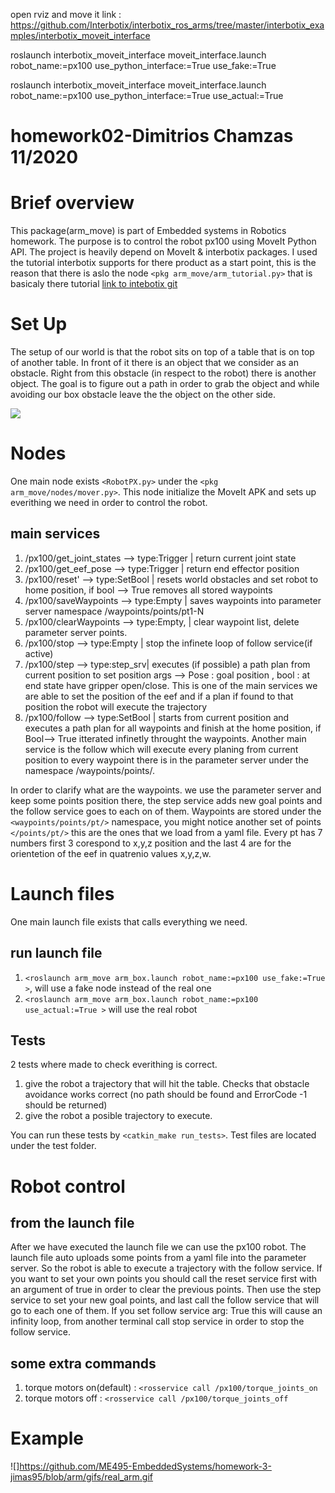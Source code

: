 


open rviz and move it 
link : https://github.com/Interbotix/interbotix_ros_arms/tree/master/interbotix_examples/interbotix_moveit_interface

roslaunch interbotix_moveit_interface moveit_interface.launch robot_name:=px100 use_python_interface:=True use_fake:=True 

roslaunch interbotix_moveit_interface moveit_interface.launch robot_name:=px100 use_python_interface:=True use_actual:=True 




# homework02-Dimitrios Chamzas 11/2020

# Brief overview
This package(arm_move) is part of Embedded systems in Robotics homework.
The purpose is to control the robot px100 using MoveIt Python API.
The project is heavily depend on MoveIt & interbotix packages.
I used the tutorial interbotix supports for there product as a start point, this is the reason that there is aslo the node `<pkg arm_move/arm_tutorial.py>` that is basicaly there tutorial [link to intebotix git](https://github.com/Interbotix/interbotix_ros_arms/tree/master/interbotix_examples/interbotix_moveit_interface)

# Set Up
The setup of our world is that the robot sits on top of a table that is on top of another table. In front of it there is an object that we consider as an obstacle. Right from this obstacle (in respect to the robot) there is another object. The goal is to figure out a path in order to grab the object and while avoiding our box obstacle leave the the object on the other side.

![](https://github.com/ME495-EmbeddedSystems/homework-3-jimas95/blob/arm/gifs/rViz_arm.gif)


# Nodes

One main node exists `<RobotPX.py>` under the `<pkg arm_move/nodes/mover.py>`.
This node initialize the MoveIt APK and sets up everithing we need in order to control the robot.
## main services 

1. /px100/get_joint_states --> type:Trigger | return current joint state
2. /px100/get_eef_pose     --> type:Trigger | return end effector position
3. /px100/reset'           --> type:SetBool | resets world obstacles and set robot to home position, if bool --> True removes all stored waypoints
4. /px100/saveWaypoints    --> type:Empty   | saves waypoints into parameter server namespace /waypoints/points/pt1-N
5. /px100/clearWaypoints   --> type:Empty,  | clear waypoint list, delete parameter server points.
6. /px100/stop             --> type:Empty   | stop the infinete loop of follow service(if active) 
7. /px100/step             --> type:step_srv| executes (if possible) a path plan from current position to set position args --> Pose : goal position , bool : at end state have gripper open/close.
This is one of the main services we are able to set the position of the eef and if a plan if found to that position the robot will execute the trajectory
8. /px100/follow           --> type:SetBool | starts from current position and executes a path plan for all waypoints and finish at the home position, if Bool--> True itterated infinetly throught the waypoints.
Another main service is the follow which will execute every planing from current position to every waypoint there is in the parameter server under the namespace /waypoints/points/.

In order to clarify what are the waypoints. we use the parameter server and keep some points position there, the step service adds new goal points and the follow service goes to each on of them. 
Waypoints are stored under the `<waypoints/points/pt/>` namespace, you might notice another set of points `</points/pt/>` this are the ones that we load from a yaml file. Every pt has 7 numbers first 3 corespond to x,y,z position and the last 4 are for the orientetion of the eef in quatrenio values x,y,z,w.

# Launch files 
One main launch file exists that calls everything we need.

## run launch file
1. `<roslaunch arm_move arm_box.launch robot_name:=px100 use_fake:=True >`, will use a fake node instead of the real one
2. `<roslaunch arm_move arm_box.launch robot_name:=px100 use_actual:=True >` will use the real robot




## Tests

2 tests where made to check everithing is correct.
1. give the robot a trajectory that will hit the table. Checks that obstacle avoidance works correct (no path should be found and ErrorCode -1 should be returned)
2. give the robot a posible trajectory to execute.

You can run these tests by `<catkin_make run_tests>`. Test files are located under the test folder.


# Robot control 

## from the launch file
After we have executed the launch file we can use the px100 robot.
The launch file auto uploads some points from a yaml file into the parameter server. So the robot is able to execute a trajectory with the follow service. If you want to set your own points you should call the reset service first with an argument of true in order to clear the previous points. Then use the step service to set your new goal points, and last call the follow service that will go to each one of them. If you set follow service arg: True this will cause an infinity loop, from another terminal call stop service in order to stop the follow service.


## some extra commands 
1. torque motors on(default) : `<rosservice call /px100/torque_joints_on`
1. torque motors off : `<rosservice call /px100/torque_joints_off`

# Example 

![]https://github.com/ME495-EmbeddedSystems/homework-3-jimas95/blob/arm/gifs/real_arm.gif